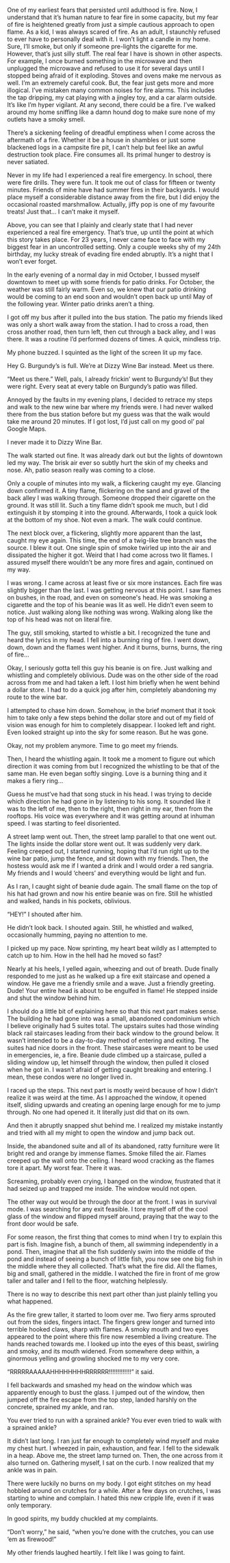 One of my earliest fears that persisted until adulthood is fire. Now, I understand that it’s human nature to fear fire in some capacity, but my fear of fire is heightened greatly from just a simple cautious approach to open flame. As a kid, I was always scared of fire. As an adult, I staunchly refused to ever have to personally deal with it. I won’t light a candle in my home. Sure, I’ll smoke, but only if someone pre-lights the cigarette for me. However, that’s just silly stuff. The real fear I have is shown in other aspects. For example, I once burned something in the microwave and then unplugged the microwave and refused to use it for several days until I stopped being afraid of it exploding. Stoves and ovens make me nervous as well. I’m an extremely careful cook. But, the fear just gets more and more illogical. I’ve mistaken many common noises for fire alarms. This includes the tap dripping, my cat playing with a jingley toy, and a car alarm outside. It’s like I’m hyper vigilant. At any second, there could be a fire. I’ve walked around my home sniffing like a damn hound dog to make sure none of my outlets have a smoky smell. 

There’s a sickening feeling of dreadful emptiness when I come across the aftermath of a fire. Whether it be a house in shambles or just some blackened logs in a campsite fire pit, I can’t help but feel like an awful destruction took place. Fire consumes all. Its primal hunger to destroy is never satiated.

Never in my life had I experienced a real fire emergency. In school, there were fire drills. They were fun. It took me out of class for fifteen or twenty minutes. Friends of mine have had summer fires in their backyards. I would place myself a considerable distance away from the fire, but I did enjoy the occasional roasted marshmallow. Actually, jiffy pop is one of my favourite treats! Just that… I can’t make it myself.

Above, you can see that I plainly and clearly state that I had never experienced a real fire emergency. That’s true, up until the point at which this story takes place. For 23 years, I never came face to face with my biggest fear in an uncontrolled setting. Only a couple weeks shy of my 24th birthday, my lucky streak of evading fire ended abruptly. It’s a night that I won’t ever forget.

In the early evening of a normal day in mid October, I bussed myself downtown to meet up with some friends for patio drinks. For October, the weather was still fairly warm. Even so, we knew that our patio drinking would be coming to an end soon and wouldn’t open back up until May of the following year. Winter patio drinks aren’t a thing.

I got off my bus after it pulled into the bus station. The patio my friends liked was only a short walk away from the station. I had to cross a road, then cross another road, then turn left, then cut through a back alley, and I was there. It was a routine I’d performed dozens of times. A quick, mindless trip. 

My phone buzzed. I squinted as the light of the screen lit up my face.

Hey G. Burgundy’s is full. We’re at Dizzy Wine Bar instead. Meet us there. 

“Meet us there.” Well, pals, I already frickin’ went to Burgundy’s! But they were right. Every seat at every table on Burgundy’s patio was filled. 

Annoyed by the faults in my evening plans, I decided to retrace my steps and walk to the new wine bar where my friends were. I had never walked there from the bus station before but my guess was that the walk would take me around 20 minutes. If I got lost, I’d just call on my good ol’ pal Google Maps.

I never made it to Dizzy Wine Bar.

The walk started out fine. It was already dark out but the lights of downtown led my way. The brisk air ever so subtly hurt the skin of my cheeks and nose. Ah, patio season really was coming to a close.

Only a couple of minutes into my walk, a flickering caught my eye. Glancing down confirmed it. A tiny flame, flickering on the sand and gravel of the back alley I was walking through. Someone dropped their cigarette on the ground. It was still lit. Such a tiny flame didn’t spook me much, but I did extinguish it by stomping it into the ground. Afterwards, I took a quick look at the bottom of my shoe. Not even a mark. The walk could continue.

The next block over, a flickering, slightly more apparent than the last, caught my eye again. This time, the end of a twig-like tree branch was the source. I blew it out. One single spin of smoke twirled up into the air and dissipated the higher it got. Weird that I had come across two lit flames. I assured myself there wouldn’t be any more fires and again, continued on my way.

I was wrong. I came across at least five or six more instances. Each fire was slightly bigger than the last. I was getting nervous at this point. I saw flames on bushes, in the road, and even on someone's head. He was smoking a cigarette and the top of his beanie was lit as well. He didn’t even seem to notice. Just walking along like nothing was wrong. Walking along like the top of his head was not on literal fire.

The guy, still smoking, started to whistle a bit. I recognized the tune and heard the lyrics in my head. I fell into a burning ring of fire. I went down, down, down and the flames went higher. And it burns, burns, burns, the ring of fire...

Okay, I seriously gotta tell this guy his beanie is on fire. Just walking and whistling and completely oblivious. Dude was on the other side of the road across from me and had taken a left. I lost him briefly when he went behind a dollar store. I had to do a quick jog after him, completely abandoning my route to the wine bar.

I attempted to chase him down. Somehow, in the brief moment that it took him to take only a few steps behind the dollar store and out of my field of vision was enough for him to completely disappear. I looked left and right. Even looked straight up into the sky for some reason. But he was gone.

Okay, not my problem anymore. Time to go meet my friends.

Then, I heard the whistling again. It took me a moment to figure out which direction it was coming from but I recognized the whistling to be that of the same man. He even began softly singing. Love is a burning thing and it makes a fiery ring…

Guess he must’ve had that song stuck in his head. I was trying to decide which direction he had gone in by listening to his song. It sounded like it was to the left of me, then to the right, then right in my ear, then from the rooftops. His voice was everywhere and it was getting around at inhuman speed. I was starting to feel disoriented. 

A street lamp went out. Then, the street lamp parallel to that one went out. The lights inside the dollar store went out. It was suddenly very dark. Feeling creeped out, I started running, hoping that I’d run right up to the wine bar patio, jump the fence, and sit down with my friends. Then, the hostess would ask me if I wanted a drink and I would order a red sangria. My friends and I would ‘cheers’ and everything would be light and fun.

As I ran, I caught sight of beanie dude again. The small flame on the top of his hat had grown and now his entire beanie was on fire. Still he whistled and walked, hands in his pockets, oblivious.

“HEY!” I shouted after him.

He didn’t look back. I shouted again. Still, he whistled and walked, occasionally humming, paying no attention to me.

I picked up my pace. Now sprinting, my heart beat wildly as I attempted to catch up to him. How in the hell had he moved so fast?

Nearly at his heels, I yelled again, wheezing and out of breath. Dude finally responded to me just as he walked up a fire exit staircase and opened a window. He gave me a friendly smile and a wave. Just a friendly greeting. Dude! Your entire head is about to be engulfed in flame! He stepped inside and shut the window behind him.

I should do a little bit of explaining here so that this next part makes sense. The building he had gone into was a small, abandoned condominium which I believe originally had 5 suites total. The upstairs suites had those winding black rail staircases leading from their back window to the ground below. It wasn’t intended to be a day-to-day method of entering and exiting. The suites had nice doors in the front. These staircases were meant to be used in emergencies, ie, a fire. Beanie dude climbed up a staircase, pulled a sliding window up, let himself through the window, then pulled it closed when he got in. I wasn’t afraid of getting caught breaking and entering. I mean, these condos were no longer lived in.

I raced up the steps. This next part is mostly weird because of how I didn’t realize it was weird at the time. As I approached the window, it opened itself, sliding upwards and creating an opening large enough for me to jump through. No one had opened it. It literally just did that on its own.

And then it abruptly snapped shut behind me. I realized my mistake instantly and tried with all my might to open the window and jump back out.

Inside, the abandoned suite and all of its abandoned, ratty furniture were lit bright red and orange by immense flames. Smoke filled the air. Flames creeped up the wall onto the ceiling. I heard wood cracking as the flames tore it apart. My worst fear. There it was.

Screaming, probably even crying, I banged on the window, frustrated that it had seized up and trapped me inside. The window would not open.

The other way out would be through the door at the front. I was in survival mode. I was searching for any exit feasible. I tore myself off of the cool glass of the window and flipped myself around, praying that the way to the front door would be safe.

For some reason, the first thing that comes to mind when I try to explain this part is fish. Imagine fish, a bunch of them, all swimming independently in a pond. Then, imagine that all the fish suddenly swim into the middle of the pond and instead of seeing a bunch of little fish, you now see one big fish in the middle where they all collected. That’s what the fire did. All the flames, big and small, gathered in the middle. I watched the fire in front of me grow taller and taller and I fell to the floor, watching helplessly. 

There is no way to describe this next part other than just plainly telling you what happened.

As the fire grew taller, it started to loom over me. Two fiery arms sprouted out from the sides, fingers intact. The fingers grew longer and turned into terrible hooked claws, sharp with flames. A smoky mouth and two eyes appeared to the point where this fire now resembled a living creature. The hands reached towards me. I looked up into the eyes of this beast, swirling and smoky, and its mouth widened. From somewhere deep within, a ginormous yelling and growling shocked me to my very core.

“RRRRRAAAAAHHHHHHHHRRRRRR!!!!!!!!!!!!!” it said.

I fell backwards and smashed my head on the window which was apparently enough to bust the glass. I jumped out of the window, then jumped off the fire escape from the top step, landed harshly on the concrete, sprained my ankle, and ran. 

You ever tried to run with a sprained ankle? You ever even tried to walk with a sprained ankle?

It didn’t last long. I ran just far enough to completely wind myself and make my chest hurt. I wheezed in pain, exhaustion, and fear. I fell to the sidewalk in a heap. Above me, the street lamp turned on. Then, the one across from it also turned on. Gathering myself, I sat on the curb. I now realized that my ankle was in pain. 

There were luckily no burns on my body. I got eight stitches on my head hobbled around on crutches for a while. After a few days on crutches, I was starting to whine and complain. I hated this new cripple life, even if it was only temporary.

In good spirits, my buddy chuckled at my complaints.

“Don’t worry,” he said, “when you’re done with the crutches, you can use ‘em as firewood!”

My other friends laughed heartily. I felt like I was going to faint.